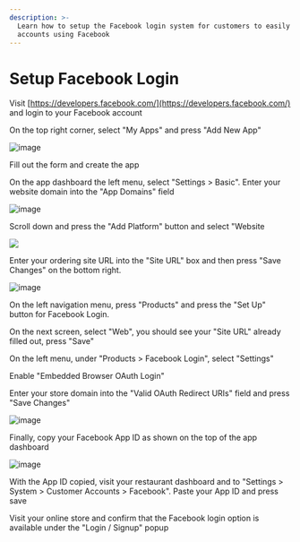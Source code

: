 ```yaml
---
description: >-
  Learn how to setup the Facebook login system for customers to easily create
  accounts using Facebook
---
```


# Setup Facebook Login

Visit [https://developers.facebook.com/](https://developers.facebook.com/) and login to your Facebook account

On the top right corner, select "My Apps" and press "Add New App"

![image](https://user-images.githubusercontent.com/68750044/163681448-cb8831d0-551a-41e2-9e45-21164ce3696c.png)

Fill out the form and create the app

On the app dashboard the left menu, select "Settings &gt; Basic". Enter your website domain into the "App Domains" field

![image](https://user-images.githubusercontent.com/68750044/163681500-44b21b55-12fd-460a-8e1a-45d0aa4d8de2.png)

Scroll down and press the "Add Platform" button and select "Website

![](https://storage.crisp.chat/users/helpdesk/website/e903fdb8557a9800/image_5fdlaq.png)

Enter your ordering site URL into the "Site URL" box and then press "Save Changes" on the bottom right.

![image](https://user-images.githubusercontent.com/68750044/163681988-e42a718e-3fc3-4e4a-81a5-444c2b593aef.png)




On the left navigation menu, press "Products" and press the "Set Up" button for Facebook Login.

On the next screen, select "Web", you should see your "Site URL" already filled out, press "Save"



On the left menu, under "Products &gt; Facebook Login", select "Settings"

Enable "Embedded Browser OAuth Login"

Enter your store domain into the "Valid OAuth Redirect URIs" field and press "Save Changes"

![image](https://user-images.githubusercontent.com/68750044/163682286-a2403202-4d96-4552-8913-793ae95b2b39.png)



Finally, copy your Facebook App ID as shown on the top of the app dashboard

![image](https://user-images.githubusercontent.com/68750044/163682352-aecbee24-a51c-4b48-aca5-67e59aa66f69.png)


With the App ID copied, visit your restaurant dashboard and to "Settings &gt; System &gt; Customer Accounts &gt; Facebook". Paste your App ID and press save


Visit your online store and confirm that the Facebook login option is available under the "Login / Signup" popup



